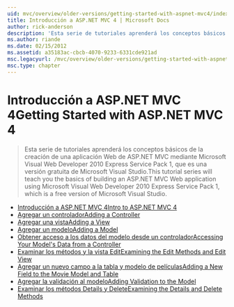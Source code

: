 ```yaml
---
uid: mvc/overview/older-versions/getting-started-with-aspnet-mvc4/index
title: Introducción a ASP.NET MVC 4 | Microsoft Docs
author: rick-anderson
description: 'Esta serie de tutoriales aprenderá los conceptos básicos de la creación de una aplicación Web de ASP.NET MVC mediante Microsoft Visual Web Developer 2010 Express Service Pack 1, w...'
ms.author: riande
ms.date: 02/15/2012
ms.assetid: a35183ac-cbcb-4070-9233-6331cde921ad
msc.legacyurl: /mvc/overview/older-versions/getting-started-with-aspnet-mvc4
msc.type: chapter
---
```

<a name="getting-started-with-aspnet-mvc-4"></a><span data-ttu-id="d368c-103">Introducción a ASP.NET MVC 4</span><span class="sxs-lookup"><span data-stu-id="d368c-103">Getting Started with ASP.NET MVC 4</span></span>
====================
> <span data-ttu-id="d368c-104">Esta serie de tutoriales aprenderá los conceptos básicos de la creación de una aplicación Web de ASP.NET MVC mediante Microsoft Visual Web Developer 2010 Express Service Pack 1, que es una versión gratuita de Microsoft Visual Studio.</span><span class="sxs-lookup"><span data-stu-id="d368c-104">This tutorial series will teach you the basics of building an ASP.NET MVC Web application using Microsoft Visual Web Developer 2010 Express Service Pack 1, which is a free version of Microsoft Visual Studio.</span></span>


- [<span data-ttu-id="d368c-105">Introducción a ASP.NET MVC 4</span><span class="sxs-lookup"><span data-stu-id="d368c-105">Intro to ASP.NET MVC 4</span></span>](intro-to-aspnet-mvc-4.md)
- [<span data-ttu-id="d368c-106">Agregar un controlador</span><span class="sxs-lookup"><span data-stu-id="d368c-106">Adding a Controller</span></span>](adding-a-controller.md)
- [<span data-ttu-id="d368c-107">Agregar una vista</span><span class="sxs-lookup"><span data-stu-id="d368c-107">Adding a View</span></span>](adding-a-view.md)
- [<span data-ttu-id="d368c-108">Agregar un modelo</span><span class="sxs-lookup"><span data-stu-id="d368c-108">Adding a Model</span></span>](adding-a-model.md)
- [<span data-ttu-id="d368c-109">Obtener acceso a los datos del modelo desde un controlador</span><span class="sxs-lookup"><span data-stu-id="d368c-109">Accessing Your Model's Data from a Controller</span></span>](accessing-your-models-data-from-a-controller.md)
- [<span data-ttu-id="d368c-110">Examinar los métodos y la vista Edit</span><span class="sxs-lookup"><span data-stu-id="d368c-110">Examining the Edit Methods and Edit View</span></span>](examining-the-edit-methods-and-edit-view.md)
- [<span data-ttu-id="d368c-111">Agregar un nuevo campo a la tabla y modelo de películas</span><span class="sxs-lookup"><span data-stu-id="d368c-111">Adding a New Field to the Movie Model and Table</span></span>](adding-a-new-field-to-the-movie-model-and-table.md)
- [<span data-ttu-id="d368c-112">Agregar la validación al modelo</span><span class="sxs-lookup"><span data-stu-id="d368c-112">Adding Validation to the Model</span></span>](adding-validation-to-the-model.md)
- [<span data-ttu-id="d368c-113">Examinar los métodos Details y Delete</span><span class="sxs-lookup"><span data-stu-id="d368c-113">Examining the Details and Delete Methods</span></span>](examining-the-details-and-delete-methods.md)
